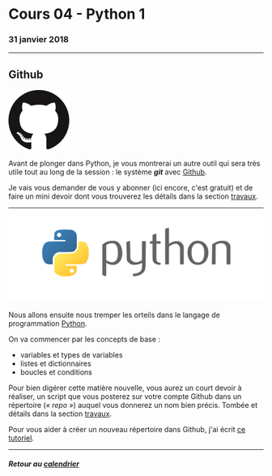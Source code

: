 # Cours 04 - Python 1

### 31 janvier 2018

-----

## Github

![](/assets/logo-github.png)

Avant de plonger dans Python, je vous montrerai un autre outil qui sera très utile tout au long de la session&nbsp;: le système _**git**_ avec [Github](http://github.com).

Je vais vous demander de vous y abonner (ici encore, c'est gratuit) et de faire un mini devoir dont vous trouverez les détails dans la section [travaux](travaux.md#abonnement-à-github).

-----

![](/assets/python.png "Le langage python")

Nous allons ensuite nous tremper les orteils dans le langage de programmation [Python](https://fr.wikipedia.org/wiki/Python_(langage)).

On va commencer par les concepts de base&nbsp;:

- variables et types de variables
- listes et dictionnaires
- boucles et conditions

Pour bien digérer cette matière nouvelle, vous aurez un court devoir à réaliser, un script que vous posterez sur votre compte Github dans un répertoire (_«&nbsp;repo&nbsp;»_) auquel vous donnerez un nom bien précis. Tombée et détails dans la section [travaux](travaux.md#devoir-1).

Pour vous aider à créer un nouveau répertoire dans Github, j'ai écrit [ce tutoriel](https://medium.com/@jeanhuguesroy/comment-partager-votre-script-sur-github-9f7116d86034#.2tmiks68i).

-----

##### Retour au [calendrier](/calendrier.md)
